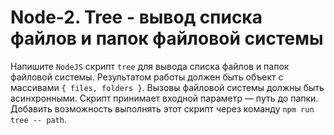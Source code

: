 # Node-2. Tree - вывод списка файлов и папок файловой системы

Напишите `NodeJS` скрипт `tree` для вывода списка файлов и папок файловой системы. 
Результатом работы должен быть объект с массивами `{ files, folders }`. 
Вызовы файловой системы должны быть асинхронными. Скрипт принимает входной параметр — путь до папки. 
Добавить возможность выполнять этот скрипт через команду `npm run tree -- path`.
